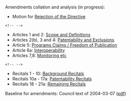 Amendments collation and analysis (in progress):

-   Motion for [ Rejection of the
    Directive](PlenReject0507El "wikilink")

```{=html}
<!-- -->
```
-   Articles 1 and 2: [ Scope and Definitions](PlenDef0507El "wikilink")
-   Articles 2(b), 3 and 4: [ Patentability and
    Exclusions](PlenPatentability0507El "wikilink")
-   Article 5: [ Programs Claims / Freedom of
    Publication](PlenProgramClaims0507El "wikilink")
-   Article 6a: [ Interoperability](PlenInterop0507El "wikilink")
-   Articles 7,8: [ Monitoring etc](PlenFollowUp0507El "wikilink")

```{=html}
<!-- -->
```
-   Recitals 1 - 10: [ Background
    Recitals](PlenBackgroundRecitals0507El "wikilink")
-   Recitals 10a - 17a: [ Patentability
    Recitals](PlenPatentabilityRecitals0507El "wikilink")
-   Recitals 18 - 21a: [ Remaining
    Recitals](PlenRemainingRecitals0507El "wikilink")

Baseline for amendments: Council text of 2004-03-07
([pdf](http://register.consilium.eu.int/pdf/en/04/st11/st11979-re01.el04.pdf "wikilink"))

